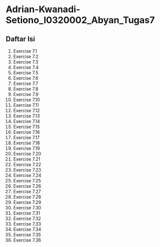 # Adrian-Kwanadi-Setiono_I0320002_Abyan_Tugas7

## Daftar Isi
1. Exercise 7.1
2. Exercise 7.2
3. Exercise 7.3
4. Exercise 7.4
5. Exercise 7.5
6. Exercise 7.6
7. Exercise 7.7
8. Exercise 7.8
9. Exercise 7.9
10. Exercise 7.10
11. Exercise 7.11
12. Exercise 7.12
13. Exercise 7.13
14. Exercise 7.14
15. Exercise 7.15
16. Exercise 7.16
17. Exercise 7.17
18. Exercise 7.18
19. Exercise 7.19
20. Exercise 7.20
21. Exercise 7.21
22. Exercise 7.22
23. Exercise 7.23
24. Exercise 7.24
25. Exercise 7.25
26. Exercise 7.26
27. Exercise 7.27
28. Exercise 7.28
29. Exercise 7.29
30. Exercise 7.30
31. Exercise 7.31
32. Exercise 7.32
33. Exercise 7.33
34. Exercise 7.34
35. Exercise 7.35
36. Exercise 7.36